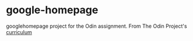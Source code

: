 # google-homepage
googlehomepage project for the Odin assignment. From The Odin Project's [curriculum](http://www.theodinproject.com/courses/web-development-101/lessons/html-css)
